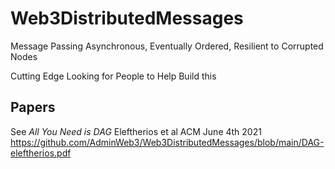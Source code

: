 # Web3DistributedMessages
Message Passing Asynchronous, Eventually Ordered, Resilient to Corrupted Nodes

Cutting Edge Looking for People to Help Build this

## Papers
See *All You Need is DAG* Eleftherios et al ACM June 4th 2021 
https://github.com/AdminWeb3/Web3DistributedMessages/blob/main/DAG-eleftherios.pdf
